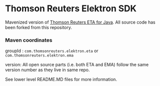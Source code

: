 # Thomson Reuters Elektron SDK


Mavenized version of [Thomson Reuters ETA for Java](https://github.com/thomsonreuters/Elektron-SDK). All source code has been forked from this repository.



### Maven coordinates

groupId : `com.thomsonreuters.elektron.eta`  or `com.thomsonreuters.elektron.ema`

version: All open source parts (i.e. both ETA and EMA) follow the same version number as they live in same repo. 

See lower level README.MD files for more information.




